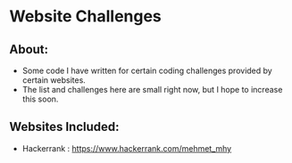 # Website Challenges

## About:
- Some code I have written for certain coding challenges provided by certain websites.
- The list and challenges here are small right now, but I hope to increase this soon.

## Websites Included:
- Hackerrank : https://www.hackerrank.com/mehmet_mhy
